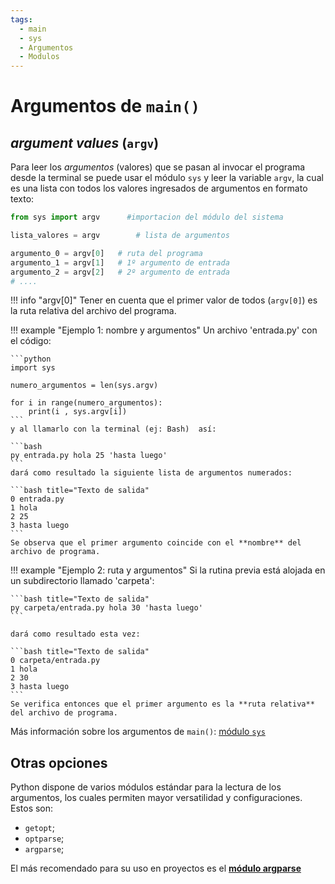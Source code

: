 ```yaml
---
tags:
  - main
  - sys
  - Argumentos
  - Modulos
---
```




# Argumentos de `main()`

## *argument values* (`argv`)

Para leer los *argumentos* (valores) que se pasan al invocar el programa desde la terminal se puede usar el módulo `sys` y leer la variable `argv`, 
la cual es una lista con todos los valores ingresados
de argumentos en formato texto:

```python title="argument values (argv)"
from sys import argv      #importacion del módulo del sistema

lista_valores = argv        # lista de argumentos

argumento_0 = argv[0]   # ruta del programa
argumento_1 = argv[1]   # 1º argumento de entrada
argumento_2 = argv[2]   # 2º argumento de entrada
# ....
```

!!! info "argv[0]"
    Tener en cuenta que el primer valor de todos (`argv[0]`) es la ruta relativa del archivo del programa.

!!! example "Ejemplo 1: nombre y argumentos"
    Un archivo 'entrada.py' con el código:

    ```python
    import sys

    numero_argumentos = len(sys.argv)

    for i in range(numero_argumentos):
        print(i , sys.argv[i])
    ```
    y al llamarlo con la terminal (ej: Bash)  así:

    ```bash
    py entrada.py hola 25 'hasta luego'
    ```
    dará como resultado la siguiente lista de argumentos numerados:

    ```bash title="Texto de salida"
    0 entrada.py
    1 hola
    2 25
    3 hasta luego
    ```
    Se observa que el primer argumento coincide con el **nombre** del archivo de programa.

!!! example "Ejemplo 2: ruta y argumentos"
    Si la rutina previa está alojada en un subdirectorio llamado 'carpeta':

    ```bash title="Texto de salida"
    py carpeta/entrada.py hola 30 'hasta luego'
    ```

    dará como resultado esta vez:

    ```bash title="Texto de salida"
    0 carpeta/entrada.py
    1 hola
    2 30
    3 hasta luego
    ```
    Se verifica entonces que el primer argumento es la **ruta relativa** del archivo de programa.


Más información sobre los argumentos de `main()`: [módulo `sys`](../modulos/sys.md#argumentos-de-entrada)



## Otras opciones

Python dispone de varios módulos estándar para la lectura de los argumentos,
los cuales permiten mayor versatilidad y configuraciones.
Estos son:

- `getopt`;
- `optparse`;
- `argparse`;

El más recomendado para su uso en proyectos es el [**módulo argparse**](../argparse/index.md)



